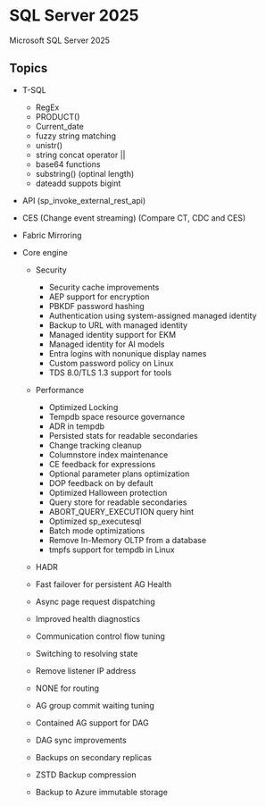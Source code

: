 # SQL Server 2025
Microsoft SQL Server 2025

## Topics

- T-SQL
  * RegEx
  * PRODUCT()
  * Current_date
  * fuzzy string matching
  * unistr()
  * string concat operator ||
  * base64 functions
  * substring() (optinal length)
  * dateadd suppots bigint
- API (sp_invoke_external_rest_api)
- CES (Change event streaming)   (Compare CT, CDC and CES)
- Fabric Mirroring
  
- Core engine
  * Security
     *  Security cache improvements
     *   AEP support for encryption
     * PBKDF password hashing
     *   Authentication using system-assigned managed identity
     *  Backup to URL with managed identity
     *   Managed identity support for EKM
     *   Managed identity for AI models
     *   Entra logins with nonunique display names
     *   Custom password policy on Linux
     *   TDS 8.0/TLS 1.3 support for tools

  * Performance
    * Optimized Locking
    * Tempdb space resource governance
    * ADR in tempdb
    * Persisted stats for readable secondaries
    * Change tracking cleanup
    * Columnstore index maintenance
    * CE feedback for expressions
    * Optional parameter plans optimization
    * DOP feedback on by default
    * Optimized Halloween protection
    * Query store for readable secondaries
    * ABORT_QUERY_EXECUTION query hint
    * Optimized sp_executesql
    * Batch mode optimizations
    * Remove In-Memory OLTP from a database
    * tmpfs support for tempdb in Linux

  * HADR
   * Fast failover for persistent AG Health
   * Async page request dispatching
   * Improved health diagnostics
   * Communication control flow tuning
   * Switching to resolving state
   * Remove listener IP address
   * NONE for routing
   * AG group commit waiting tuning
   * Contained AG support for DAG
   * DAG sync improvements
   * Backups on secondary replicas
   * ZSTD Backup compression
   * Backup to Azure immutable storage


